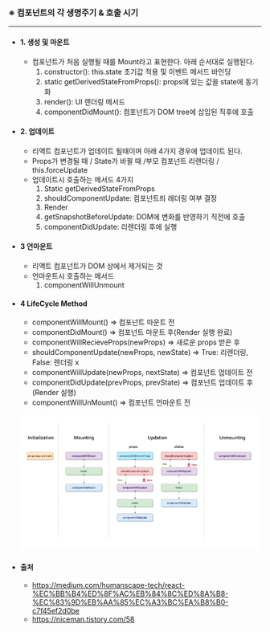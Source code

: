 ### ※ 컴포넌트의 각 생명주기 & 호출 시기

---

-   #### 1. 생성 및 마운트

    -   컴포넌트가 처음 실행될 때를 Mount라고 표현한다. 아래 순서대로 실행된다.
        1. constructor(): this.state 초기값 적용 및 이벤트 메서드 바인딩
        2. static getDerivedStateFromProps(): props에 있는 값을 state에 동기화
        3. render(): UI 렌더링 메서드
        4. componentDidMount(): 컴포넌트가 DOM tree에 삽입된 직후에 호출

-   #### 2. 업데이트

    -   리액트 컴포넌트가 업데이트 될때이며 아래 4가지 경우에 업데이트 된다.
    -   Props가 변경될 때 / State가 바뀔 때 /부모 컴포넌트 리렌더링 / this.forceUpdate
    -   업데이트시 호출하는 메서드 4가지
        1. Static getDerivedStateFromProps
        2. shouldComponentUpdate: 컴포넌트릐 레더링 여부 결정
        3. Render
        4. getSnapshotBeforeUpdate: DOM에 변화를 반영하기 직전에 호출
        5. componentDidUpdate: 리렌더링 후에 실행

-   #### 3 언마운트
    -   리액트 컴포넌트가 DOM 상에서 제거되는 것
    -   언마운트시 호출하는 메서드
        1. componentWillUnmount
-   #### 4 LifeCycle Method

    -   componentWillMount() => 컴포넌트 마운트 전
    -   componentDidMount() => 컴포넌트 마운트 후(Render 실행 완료)
    -   componentWillRecieveProps(newProps) => 새로운 props 받은 후
    -   shouldComponentUpdate(newProps, newState) => True: 리렌더링, False: 렌더링 x
    -   componentWillUpdate(newProps, nextState) => 컴포넌트 업데이트 전
    -   componentDidUpdate(prevProps, prevState) => 컴포넌트 업데이트 후(Render 실행)
    -   componentWillUnMount() => 컴포넌트 언마운트 전

    ![img](./img/react_2.png)

-   #### 출처
    -   https://medium.com/humanscape-tech/react-%EC%BB%B4%ED%8F%AC%EB%84%8C%ED%8A%B8-%EC%83%9D%EB%AA%85%EC%A3%BC%EA%B8%B0-c7f45ef2d0be
    -   https://niceman.tistory.com/58
